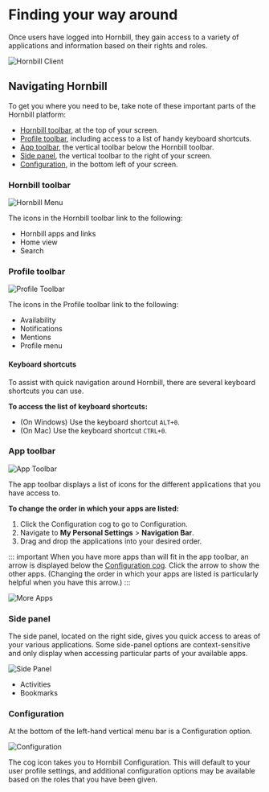 # Finding your way around

Once users have logged into Hornbill, they gain access to a variety of applications and information based on their rights and roles.

![Hornbill Client](/_books/esp-user-guide/images/main-screen.png)

## Navigating Hornbill
To get you where you need to be, take note of these important parts of the Hornbill platform:

* [Hornbill toolbar](/esp-user-guide/navigation#hornbill-toolbar), at the top of your screen.
* [Profile toolbar](/esp-user-guide/navigation#profile-toolbar), including access to a list of handy keyboard shortcuts.
* [App toolbar](/esp-user-guide/navigation#app-toolbar), the vertical toolbar below the Hornbill toolbar.
* [Side panel](/esp-user-guide/navigation#side-panel), the vertical toolbar to the right of your screen.
* [Configuration](/esp-user-guide/navigation#configuration), in the bottom left of your screen.

### Hornbill toolbar
![Hornbill Menu](/_books/esp-user-guide/images/hornbill-toolbar.png)

The icons in the Hornbill toolbar link to the following:
* Hornbill apps and links
* Home view
* Search

### Profile toolbar
![Profile Toolbar](/_books/esp-user-guide/images/profile-toolbar.png)

The icons in the Profile toolbar link to the following:
* Availability
* Notifications
* Mentions
* Profile menu

#### Keyboard shortcuts
To assist with quick navigation around Hornbill, there are several keyboard shortcuts you can use.

**To access the list of keyboard shortcuts:**
- (On Windows) Use the keyboard shortcut `ALT+0`.
- (On Mac) Use the keyboard shortcut `CTRL+0`.

### App toolbar
![App Toolbar](/_books/esp-user-guide/images/app-toolbar.png)

The app toolbar displays a list of icons for the different applications that you have access to.

**To change the order in which your apps are listed:** 
1. Click the Configuration cog to go to Configuration.
1. Navigate to **My Personal Settings** > **Navigation Bar**.
1. Drag and drop the applications into your desired order.

::: important
When you have more apps than will fit in the app toolbar, an arrow is displayed below the [Configuration cog](/esp-user-guide/navigation#configuration). Click the arrow to show the other apps. (Changing the order in which your apps are listed is particularly helpful when you have this arrow.)
:::

![More Apps](/_books/esp-user-guide/images/app-menu-more.png)
### Side panel
The side panel, located on the right side, gives you quick access to areas of your various applications. Some side-panel options are context-sensitive and only display when accessing particular parts of your available apps.

![Side Panel](/_books/esp-user-guide/images/side-panel.png)
* Activities
* Bookmarks

### Configuration
At the bottom of the left-hand vertical menu bar is a Configuration option.

![Configuration](/_books/esp-user-guide/images/config-cog.png)

The cog icon takes you to Hornbill Configuration.  This will default to your user profile settings, and additional configuration options may be available based on the roles that you have been given.

<!-- https://wiki.hornbill.com/index.php?title=Navigation -->